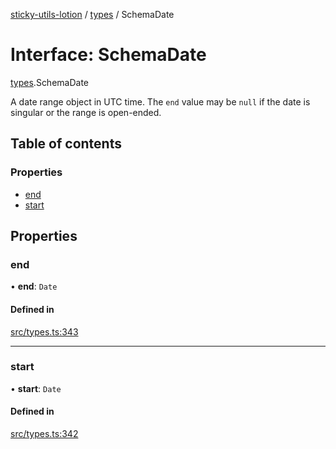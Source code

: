 [sticky-utils-lotion](../README.md) / [types](../modules/types.md) / SchemaDate

# Interface: SchemaDate

[types](../modules/types.md).SchemaDate

A date range object in UTC time. The `end` value may be `null` if the date is singular or the range is open-ended.

## Table of contents

### Properties

- [end](types.SchemaDate.md#end)
- [start](types.SchemaDate.md#start)

## Properties

### end

• **end**: `Date`

#### Defined in

[src/types.ts:343](https://github.com/sticky/sticky-utils-lotion/blob/d94a83a/src/types.ts#L343)

___

### start

• **start**: `Date`

#### Defined in

[src/types.ts:342](https://github.com/sticky/sticky-utils-lotion/blob/d94a83a/src/types.ts#L342)
